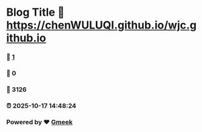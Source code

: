 # Blog Title :link: https://chenWULUQI.github.io/wjc.github.io 
### :page_facing_up: [1](https://chenWULUQI.github.io/wjc.github.io/tag.html) 
### :speech_balloon: 0 
### :hibiscus: 3126 
### :alarm_clock: 2025-10-17 14:48:24 
### Powered by :heart: [Gmeek](https://github.com/Meekdai/Gmeek)

